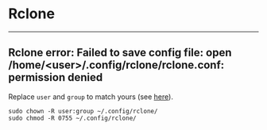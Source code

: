 # Rclone

---

## Rclone error: Failed to save config file: open /home/\<user\>/.config/rclone/rclone.conf: permission denied

Replace `user` and `group` to match yours (see [here](../System#find-your-user-id-uid-and-group-id-gid)).


```
sudo chown -R user:group ~/.config/rclone/
sudo chmod -R 0755 ~/.config/rclone/
```
